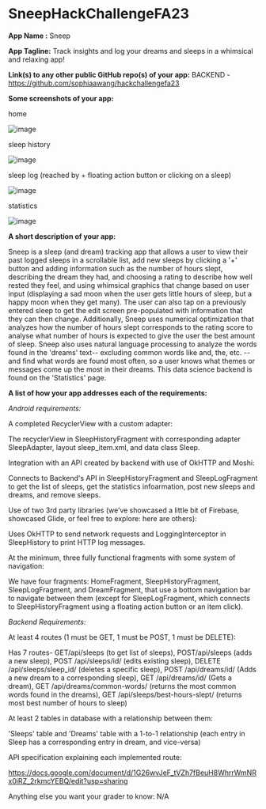 # SneepHackChallengeFA23

**App Name :** Sneep

**App Tagline:** Track insights and log your dreams and sleeps in a whimsical and relaxing app! 

**Link(s) to any other public GitHub repo(s) of your app:**
BACKEND - https://github.com/sophiaawang/hackchallengefa23

**Some screenshots of your app:**

home

![image](https://github.com/vstarzf/SneepHackChallengeFA23/assets/63558657/b43b4b80-1f40-4274-b93b-8c320f211305)

sleep history

![image](https://github.com/vstarzf/SneepHackChallengeFA23/assets/63558657/fa951c37-b088-45fd-a402-afd95d4284e3)

sleep log (reached by + floating action button or clicking on a sleep)

![image](https://github.com/vstarzf/SneepHackChallengeFA23/assets/63558657/06b61ba8-c000-42a3-89d3-8edbd319748b)

statistics

![image](https://github.com/vstarzf/SneepHackChallengeFA23/assets/63558657/84907107-197a-4828-90a2-781a9ecdfccf)


**A short description of your app:**

Sneep is a sleep (and dream) tracking app that allows a user to view their past logged sleeps in a scrollable list, add new sleeps by clicking a '+' button and adding information such as the number of hours slept, describing the dream they had, and choosing a rating to describe how well rested they feel, and using whimsical graphics that change based on user input (displaying a sad moon when the user gets little hours of sleep, but a happy moon when they get many). The user can also tap on a previously entered sleep to get the edit screen pre-populated with information that they can then change. Additionally, Sneep uses numerical optimization that analyzes how the number of hours slept corresponds to the rating score to analyse what number of hours is expected to give the user the best amount of sleep. Sneep also uses natural language processing to analyze the words found in the 'dreams' text-- excluding common words like and, the, etc. -- and find what words are found most often, so a user knows what themes or messages come up the most in their dreams. This data science backend is found on the 'Statistics' page. 

**A list of how your app addresses each of the requirements:**

_Android requirements:_

A completed RecyclerView with a custom adapter: 

The recyclerView in SleepHistoryFragment with corresponding adapter SleepAdapter, layout sleep_item.xml, and data class Sleep. 

Integration with an API created by backend with use of OkHTTP and Moshi: 

Connects to Backend's API in SleepHistoryFragment and SleepLogFragment to get the list of sleeps, get the statistics infoarmation, post new sleeps and dreams, and remove sleeps. 

Use of two 3rd party libraries (we’ve showcased a little bit of Firebase, showcased Glide, or feel free to explore: here are others):

Uses OkHTTP to send network requests and LoggingInterceptor in SleepHistory to print HTTP log messages. 

At the minimum, three fully functional fragments with some system of navigation:

We have four fragments: HomeFragment, SleepHistoryFragment, SleepLogFragment, and DreamFragment, that use a bottom navigation bar to navigate between them (except for SleepLogFragment, which connects to SleepHistoryFragment using a floating action button or an item click). 

_Backend Requirements:_

At least 4 routes (1 must be GET, 1 must be POST, 1 must be DELETE): 

Has 7 routes- GET/api/sleeps (to get list of sleeps), POST/api/sleeps (adds a new sleep), POST /api/sleeps/id/ (edits existing sleep), DELETE /api/sleeps/sleep_id/ (deletes a specific sleep), POST /api/dreams/id/ (Adds a new dream to a corresponding sleep), GET /api/dreams/id/ (Gets a dream), GET /api/dreams/common-words/ (returns the most common words found in the dreams), GET /api/sleeps/best-hours-slept/ (returns most best number of hours to sleep)

At least 2 tables in database with a relationship between them: 

'Sleeps' table and 'Dreams' table with a 1-to-1 relationship (each entry in Sleep has a corresponding entry in dream, and vice-versa) 

API specification explaining each implemented route: 

https://docs.google.com/document/d/1G26wvJeF_tVZh7fBeuH8WhrrWmNRx0iRZ_2rkmcYEBQ/edit?usp=sharing


Anything else you want your grader to know: N/A
